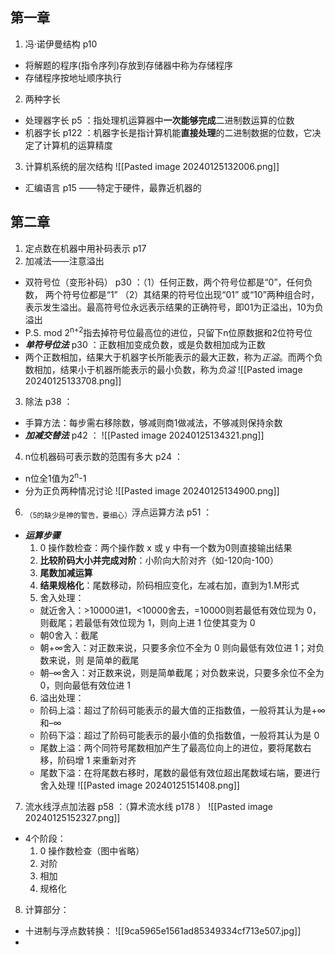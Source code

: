 ## 第一章
1. 冯·诺伊曼结构 p10
- 将解题的程序(指令序列)存放到存储器中称为存储程序
- 存储程序按地址顺序执行
2.  两种字长
- 处理器字长 p5 ：指处理机运算器中**一次能够完成**二进制数运算的位数
- 机器字长 p122 ：机器字长是指计算机能**直接处理**的二进制数据的位数，它决定了计算机的运算精度
3. 计算机系统的层次结构
![[Pasted image 20240125132006.png]]
- 汇编语言 p15 ——特定于硬件，最靠近机器的
## 第二章
1. 定点数在机器中用补码表示 p17 
2. 加减法——注意溢出
- 双符号位（变形补码） p30 ：（1）任何正数，两个符号位都是“0”，任何负数， 两个符号位都是“1” （2）其结果的符号位出现“01” 或“10”两种组合时，表示发生溢出。最高符号位永远表示结果的正确符号，即01为正溢出，10为负溢出 
- P.S. mod 2<sup>n+2</sup>指去掉符号位最高位的进位，只留下n位原数据和2位符号位
- ***单符号位法*** p30 ：正数相加变成负数，或是负数相加成为正数
- 两个正数相加，结果大于机器字长所能表示的最大正数，称为*正溢*。而两个负数相加，结果小于机器所能表示的最小负数，称为*负溢*
![[Pasted image 20240125133708.png]]
3. 除法 p38 ：
- 手算方法：每步需右移除数，够减则商1做减法，不够减则保持余数
- ***加减交替法*** p42 ：
![[Pasted image 20240125134321.png]]
4. n位机器码可表示数的范围有多大 p24 ：
- n位全1值为2<sup>n</sup>-1
- 分为正负两种情况讨论
![[Pasted image 20240125134900.png]]
6. <sub>（5的缺少是神的警告，要细心）</sub>浮点运算方法 p51 ：
- ***运算步骤***
	1. 0 操作数检查：两个操作数 x 或 y 中有一个数为0则直接输出结果
	2. **比较阶码大小并完成对阶**：小阶向大阶对齐（如-120向-100）
	3. **尾数加减运算**
	4. **结果规格化**：尾数移动，阶码相应变化，左减右加，直到为1.M形式
	5. 舍入处理：
	- 就近舍入：>10000进1，<10000舍去，=10000则若最低有效位现为 0，则截尾；若最低有效位现为 1，则向上进 1 位使其变为 0
	- 朝0舍入：截尾
	- 朝+∞舍入：对正数来说，只要多余位不全为 0 则向最低有效位进 1；对负数来说，则 是简单的截尾
	- 朝–∞舍入：对正数来说，则是简单截尾；对负数来说，只要多余位不全为 0，则向最低有效位进 1
	6. 溢出处理：
	- 阶码上溢：超过了阶码可能表示的最大值的正指数值，一般将其认为是+∞和–∞
	- 阶码下溢：超过了阶码可能表示的最小值的负指数值，一般将其认为是 0
	- 尾数上溢：两个同符号尾数相加产生了最高位向上的进位，要将尾数右移，阶码增 1 来重新对齐
	- 尾数下溢：在将尾数右移时，尾数的最低有效位超出尾数域右端，要进行舍入处理
	![[Pasted image 20240125151408.png]]
7. 流水线浮点加法器 p58 ：（算术流水线 p178 ）
![[Pasted image 20240125152327.png]]
- 4个阶段：
	1. 0 操作数检查（图中省略）
	2. 对阶
	3. 相加
	4. 规格化
8. 计算部分：
- 十进制与浮点数转换：
![[9ca5965e1561ad85349334cf713e507.jpg]]
- 
